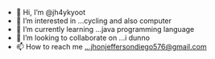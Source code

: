 - 👋 Hi, I’m @jh4ykyoot
- 👀 I’m interested in ...cycling and also computer
- 🌱 I’m currently learning ...java programming language
- 💞️ I’m looking to collaborate on ...i dunno
- 📫 How to reach me ...jhonjeffersondiego576@gmail.com

<!---
jh4ykyoot/jh4ykyoot is a ✨ special ✨ repository because its `README.md` (this file) appears on your GitHub profile.
You can click the Preview link to take a look at your changes.
--->
